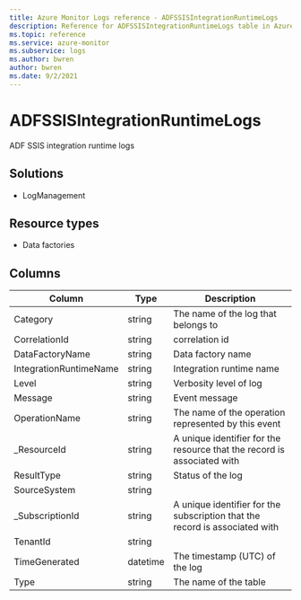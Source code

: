 ```yaml
---
title: Azure Monitor Logs reference - ADFSSISIntegrationRuntimeLogs
description: Reference for ADFSSISIntegrationRuntimeLogs table in Azure Monitor Logs.
ms.topic: reference
ms.service: azure-monitor
ms.subservice: logs
ms.author: bwren
author: bwren
ms.date: 9/2/2021
---
```


# ADFSSISIntegrationRuntimeLogs

 ADF SSIS integration runtime logs

## Solutions

- LogManagement
## Resource types

- Data factories




## Columns

|Column|Type|Description|
|---|---|---|
|Category|string|The name of the log that belongs to|
|CorrelationId|string|correlation id|
|DataFactoryName|string|Data factory name|
|IntegrationRuntimeName|string|Integration runtime name|
|Level|string|Verbosity level of log|
|Message|string|Event message|
|OperationName|string|The name of the operation represented by this event|
|_ResourceId|string|A unique identifier for the resource that the record is associated with|
|ResultType|string|Status of the log|
|SourceSystem|string||
|_SubscriptionId|string|A unique identifier for the subscription that the record is associated with|
|TenantId|string||
|TimeGenerated|datetime|The timestamp (UTC) of the log|
|Type|string|The name of the table|
